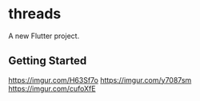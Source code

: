 # threads

A new Flutter project.

## Getting Started

https://imgur.com/H63Sf7o
https://imgur.com/y7087sm
https://imgur.com/cufoXfE
